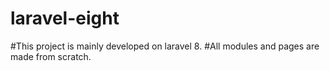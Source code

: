 # laravel-eight
#This project is mainly developed on laravel 8.
#All modules and pages are made from scratch.
# 
